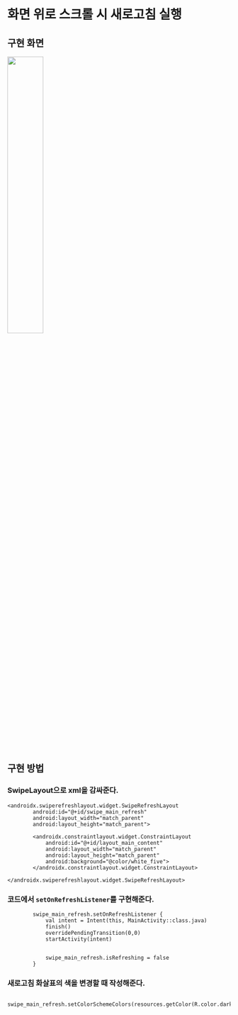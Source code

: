 # 화면 위로 스크롤 시 새로고침 실행

## 구현 화면

<img src="https://user-images.githubusercontent.com/55642709/87779977-b52cfd80-c868-11ea-844a-78e8c74d3b06.gif" width="40%">

## 구현 방법

### SwipeLayout으로 xml을 감싸준다.

```
<androidx.swiperefreshlayout.widget.SwipeRefreshLayout
        android:id="@+id/swipe_main_refresh"
        android:layout_width="match_parent"
        android:layout_height="match_parent">

        <androidx.constraintlayout.widget.ConstraintLayout
            android:id="@+id/layout_main_content"
            android:layout_width="match_parent"
            android:layout_height="match_parent"
            android:background="@color/white_five">
        </androidx.constraintlayout.widget.ConstraintLayout>

</androidx.swiperefreshlayout.widget.SwipeRefreshLayout>
```

### 코드에서 `setOnRefreshListener`를 구현해준다.

```
        swipe_main_refresh.setOnRefreshListener {
            val intent = Intent(this, MainActivity::class.java)
            finish()
            overridePendingTransition(0,0)
            startActivity(intent)


            swipe_main_refresh.isRefreshing = false
        }
```

### 새로고침 화살표의 색을 변경할 때 작성해준다.

```
 swipe_main_refresh.setColorSchemeColors(resources.getColor(R.color.dark_peach))
```
